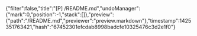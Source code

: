 {"filter":false,"title":"[P] /README.md","undoManager":{"mark":0,"position":-1,"stack":[]},"preview":{"path":"/README.md","previewer":"preview.markdown"},"timestamp":1425351763421,"hash":"67452301efcdab8998badcfe10325476c3d2e1f0"}